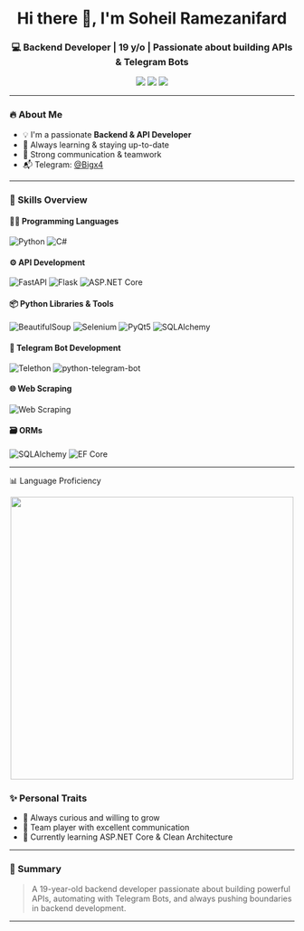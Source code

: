 <h1 align="center">Hi there 👋, I'm Soheil Ramezanifard</h1>
<h3 align="center">💻 Backend Developer | 19 y/o | Passionate about building APIs & Telegram Bots</h3>

<p align="center">
  <img src="https://img.shields.io/badge/API-Developer-blue?style=for-the-badge"/>
  <img src="https://img.shields.io/badge/Python-Expert-yellow?style=for-the-badge&logo=python"/>
  <img src="https://img.shields.io/badge/C%23-Intermediate-green?style=for-the-badge&logo=c-sharp"/>
</p>

---

### 🔥 About Me

- 💡 I'm a passionate **Backend & API Developer**
- 🔁 Always learning & staying up-to-date
- 🤝 Strong communication & teamwork
- 📬 Telegram: [@Bigx4](https://t.me/Bigx4)

---

### 🚀 Skills Overview

#### 👨‍💻 Programming Languages
![Python](https://img.shields.io/badge/-Python-3776AB?style=for-the-badge&logo=python&logoColor=white)
![C#](https://img.shields.io/badge/-C%23-239120?style=for-the-badge&logo=c-sharp&logoColor=white)

#### ⚙️ API Development
![FastAPI](https://img.shields.io/badge/-FastAPI-009688?style=for-the-badge&logo=fastapi&logoColor=white)
![Flask](https://img.shields.io/badge/-Flask-000000?style=for-the-badge&logo=flask&logoColor=white)
![ASP.NET Core](https://img.shields.io/badge/-ASP.NET%20Core%20(Learning)-512BD4?style=for-the-badge&logo=dotnet&logoColor=white)

#### 📦 Python Libraries & Tools
![BeautifulSoup](https://img.shields.io/badge/-BeautifulSoup-8B4513?style=for-the-badge&logo=python&logoColor=white)
![Selenium](https://img.shields.io/badge/-Selenium-43B02A?style=for-the-badge&logo=selenium&logoColor=white)
![PyQt5](https://img.shields.io/badge/-PyQt5-41CD52?style=for-the-badge&logo=qt&logoColor=white)
![SQLAlchemy](https://img.shields.io/badge/-SQLAlchemy-CA4245?style=for-the-badge&logo=python&logoColor=white)

#### 🤖 Telegram Bot Development
![Telethon](https://img.shields.io/badge/-Telethon-0088CC?style=for-the-badge&logo=telegram&logoColor=white)
![python-telegram-bot](https://img.shields.io/badge/-python--telegram--bot-4A154B?style=for-the-badge&logo=python&logoColor=white)

#### 🌐 Web Scraping
![Web Scraping](https://img.shields.io/badge/-Web%20Scraping-FF9900?style=for-the-badge&logo=python&logoColor=white)

#### 🗃️ ORMs
![SQLAlchemy](https://img.shields.io/badge/-SQLAlchemy-CA4245?style=for-the-badge)
![EF Core](https://img.shields.io/badge/-EF%20Core-512BD4?style=for-the-badge&logo=dotnet&logoColor=white)

---

 📊 Language Proficiency

<p align="center">
  <img src="https://quickchart.io/chart?c=%7B%0A%20%20type%3A%27doughnut%27%2C%0A%20%20data%3A%7B%0A%20%20%20%20labels%3A%5B%27Python%27%2C%27C%23%27%5D%2C%0A%20%20%20%20datasets%3A%5B%7B%0A%20%20%20%20%20%20data%3A%5B95%2C85%5D%2C%0A%20%20%20%20%20%20backgroundColor%3A%5B%0A%20%20%20%20%20%20%20%20%27%23FF6B6B%27%2C%0A%20%20%20%20%20%20%20%20%27%234ECDC4%27%0A%20%20%20%20%20%20%5D%2C%0A%20%20%20%20%20%20borderColor%3A%27%23ffffff%27%2C%0A%20%20%20%20%20%20borderWidth%3A3%2C%0A%20%20%20%20%20%20hoverOffset%3A10%0A%20%20%20%20%7D%5D%0A%20%20%7D%2C%0A%20%20options%3A%7B%0A%20%20%20%20cutout%3A%2760%25%27%2C%0A%20%20%20%20plugins%3A%7B%0A%20%20%20%20%20%20legend%3A%7B%0A%20%20%20%20%20%20%20%20position%3A%27right%27%2C%0A%20%20%20%20%20%20%20%20labels%3A%7B%0A%20%20%20%20%20%20%20%20%20%20color%3A%27%23333%27%2C%0A%20%20%20%20%20%20%20%20%20%20font%3A%7Bsize%3A16%2Cweight%3A%27bold%27%7D%0A%20%20%20%20%20%20%20%20%7D%0A%20%20%20%20%20%20%7D%2C%0A%20%20%20%20%20%20datalabels%3A%7B%0A%20%20%20%20%20%20%20%20color%3A%27%23fff%27%2C%0A%20%20%20%20%20%20%20%20font%3A%7Bsize%3A18%2Cweight%3A%27bold%27%7D%0A%20%20%20%20%20%20%7D%0A%20%20%20%20%7D%2C%0A%20%20%20%20animation%3A%7B%0A%20%20%20%20%20%20duration%3A2000%0A%20%20%20%20%7D%0A%20%20%7D%0A%7D" width="500"/>
</p>


### ✨ Personal Traits

- 🔄 Always curious and willing to grow
- 🤝 Team player with excellent communication
- 🌱 Currently learning ASP.NET Core & Clean Architecture

---

### 📌 Summary

> A 19-year-old backend developer passionate about building powerful APIs, automating with Telegram Bots, and always pushing boundaries in backend development.

---
